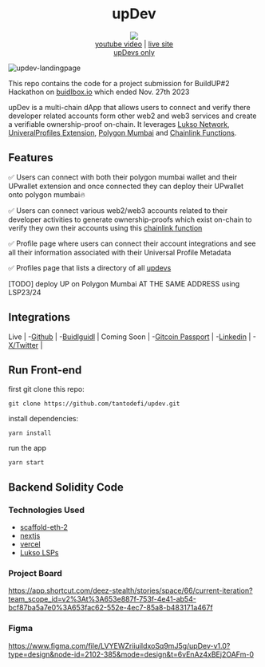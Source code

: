 <div align="center">
  <h1>upDev</h1>
  <img src="updev-black-logo.png" />
</div>

<div align="center">
  <a href="">youtube video</a> | <a href="https://updev-nextjs.vercel.app/">live site</a>
</div>

<div align="center">
  <a href="https://updev-nextjs.vercel.app/profiles">upDevs only</a>
</div>

![updev-landingpage](screenshot-landing.png)

This repo contains the code for a project submission for BuildUP#2 Hackathon on [buidlbox.io](https://app.buidlbox.io/buidlbox/buidlhacks) which ended Nov. 27th 2023

upDev is a multi-chain dApp that allows users to connect and verify there developer related accounts form other web2 and web3 services and create a verifiable ownership-proof on-chain. It leverages [Lukso Network](https://lukso.network/), [UniveralProfiles Extension](https://chromewebstore.google.com/detail/universal-profiles/abpickdkkbnbcoepogfhkhennhfhehfn), [Polygon Mumbai](https://mumbai.polygonscan.com/) and [Chainlink Functions](https://docs.chain.link/chainlink-functions).

## Features

✅ Users can connect with both their polygon mumbai wallet and their UPwallet extension and once connected they can deploy their UPwallet onto polygon mumbai🔥

✅ Users can connect various web2/web3 accounts related to their developer activities to generate ownership-proofs which exist on-chain to verify they own their accounts using this [chainlink function]()

✅ Profile page where users can connect their account integrations and see all their information associated with their Universal Profile Metadata

✅ Profiles page that lists a directory of all [updevs](https://updev-nextjs.vercel.app/profiles)

[TODO] deploy UP on Polygon Mumbai AT THE SAME ADDRESS using LSP23/24

## Integrations

Live |
-[Github](https://github.com/) |
-[Buidlguidl](https://buidlguidl.com/) |
Coming Soon |
-[Gitcoin Passport](https://passport.gitcoin.co/) |
-[Linkedin](https://www.linkedin.com/) |
-[X/Twitter](https://twitter.com/) |

## Run Front-end

first git clone this repo:

```git clone https://github.com/tantodefi/updev.git```

install dependencies:

```yarn install```

run the app

```yarn start```

## Backend Solidity Code





### Technologies Used

- [scaffold-eth-2](https://scaffoldeth.io/)
- [nextjs](https://nextjs.org/)
- [vercel](vercel.com)
- [Lukso LSPs](https://github.com/lukso-network/lsp-smart-contracts)

### Project Board

https://app.shortcut.com/deez-stealth/stories/space/66/current-iteration?team_scope_id=v2%3At%3A653e887f-753f-4e41-ab54-bcf87ba5a7e0%3A653fac62-552e-4ec7-85a8-b483171a467f

### Figma

https://www.figma.com/file/LVYEWZriiuiIdxoSq9mJ5g/upDev-v1.0?type=design&node-id=2102-385&mode=design&t=6vEnAz4xBEj2OAFm-0
